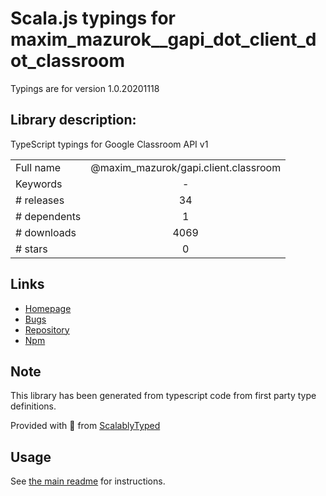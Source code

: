 
# Scala.js typings for maxim_mazurok__gapi_dot_client_dot_classroom

Typings are for version 1.0.20201118

## Library description:
TypeScript typings for Google Classroom API v1

|                    |                 |
| ------------------ | :-------------: |
| Full name          | @maxim_mazurok/gapi.client.classroom |
| Keywords           | - |
| # releases         | 34 |
| # dependents       | 1 |
| # downloads        | 4069 |
| # stars            | 0 |

## Links
- [Homepage](https://github.com/Maxim-Mazurok/google-api-typings-generator#readme)
- [Bugs](https://github.com/Maxim-Mazurok/google-api-typings-generator/issues)
- [Repository](https://github.com/Maxim-Mazurok/google-api-typings-generator)
- [Npm](https://www.npmjs.com/package/%40maxim_mazurok%2Fgapi.client.classroom)
    


## Note
This library has been generated from typescript code from first party type definitions.

Provided with :purple_heart: from [ScalablyTyped](https://github.com/oyvindberg/ScalablyTyped)

## Usage
See [the main readme](../../readme.md) for instructions.


